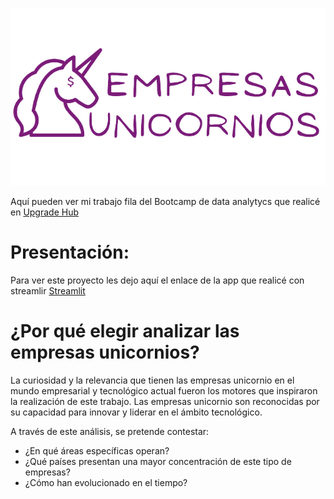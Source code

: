 ![Cover Image](picture/Titulo.png)

Aquí pueden ver mi trabajo fila del Bootcamp de data analytycs que realicé en [Upgrade Hub](https://www.upgrade-hub.com/) 

# Presentación:
Para ver este proyecto les dejo aquí el enlace de la app que realicé con streamlir [Streamlit](https://unicornscompanies.streamlit.app/)

# ¿Por qué elegir analizar las empresas unicornios?
La curiosidad y la relevancia que tienen las empresas unicornio en el mundo empresarial y tecnológico actual fueron los motores que inspiraron la realización de este trabajo. Las empresas unicornio son reconocidas por su capacidad para innovar y liderar en el ámbito tecnológico.

A través de este análisis, se pretende contestar:
* ¿En qué áreas específicas operan?
* ¿Qué países presentan una mayor concentración de este tipo de empresas?
* ¿Cómo han evolucionado en el tiempo?

